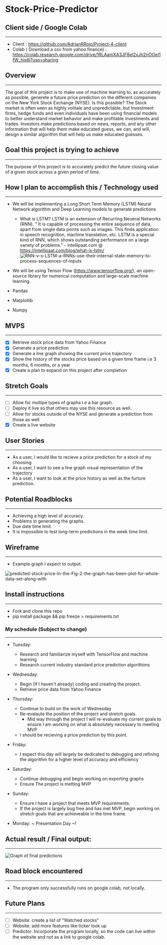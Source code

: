 # Stock-Price-Predictor

## Client side / Google Colab
---
- Client : https://github.com/AdrianRRojo/Project-4-client
- Colab ( Download a csv from yahoo finance) : https://colab.research.google.com/drive/1RLAamXA3JF8el2xJh2nOOeI1fW_his6i?usp=sharing 

## Overview
---
The goal of this project is to make use of machine learning to, as accurately as possible, generete a future price prediction on the different companies on the New York Stock Exchange (NYSE). Is this possible? The Stock market is often seen as highly volitale and unpredictable, but Investment firms, hedge funds and even individuals have been using financial models to better understand market behavior and make profitable investments and trades. Investors make predictions based on news, reports, and any other information that will help them make educated guess, we can, and will, design a similar algorithm that will help us make educated guesses.


## Goal this project is trying to achieve
--- 
The purpose of this project is to accurately predict the future closing value of a given stock across a given period of time.

## How I plan to accomplish this / Technology used
---
- We will be implementing a Long Short Term Memory (LSTM) Neural Network algorithm and Deep Learning models to generate predictions
  - What is LSTM? LSTM is an extension of Recurring Neueral Networks (RNN). " It is capable of processing the entire sequence of data, apart from single data points such as images. This finds application in speech recognition, machine translation, etc. LSTM is a special kind of RNN, which shows outstanding performance on a large variety of problems." - intellipaat.com @ https://intellipaat.com/blog/what-is-lstm/
  ![RNN-v-s-LSTM-a-RNNs-use-their-internal-state-memory-to-process-sequences-of-inputs](https://user-images.githubusercontent.com/108231637/197599859-07610330-74d7-4899-8282-24f73bd1fadd.jpg)

  
 - We will be using Tensor Flow (https://www.tensorflow.org/), an open-source library for numerical computation and large-scale machine learning.
 - Pandas
 - Matplotlib
 - Numpy
  
 ## MVPS
 ---
 - [x] Retrieve stock price data from Yahoo Finance
 - [x] Generate a price prediction
 - [x] Generate a line graph showing the current price trajectory
 - [x] Show the history of the stocks price based on a given time frame i.e 3 months, 6 months, or a year
 - [x] Create a plan to expand on this project after completion
 
 ## Stretch Goals
 ---
 - [ ] Allow for multipe types of graphs i.e a bar graph.
 - [ ] Deploy it live so that others may use this resource as well.
 - [ ] Allow for stocks outside of the NYSE and generate a prediction from those as well 
 - [x] Create a live website
 
 ## User Stories
 ---
 - As a user, I would like to recieve a price prediction for a stock of my choosing
 - As a user, I want to see a line graph visual representation of the trajectory
 - As a user, I want to look at the price history as well as the furture prediction.
 
 ## Potential Roadblocks
 ---
 - Achieving a high level of accuracy.
 - Problems in generating the graphs.
 - Due date time limit.
 - It is impossible to test long-term predictions in the week time limit.
 
 ## Wireframe
 ---
 - Example graph I expect to output.


 ![predicted-stock-price-In-the-Fig-2-the-graph-has-been-plot-for-whole-data-set-along-with](https://user-images.githubusercontent.com/108231637/197602743-93f16269-c6fe-4fb0-bd2d-12e33dc28d75.png)

## Install instructions
---
- Fork and clone this repo
- pip install package && pip freeze > requirements.txt 

### My schedule (Subject to change)
---

- Tuesday: 
  - Research and familiarize myself with TensorFlow and machine learning
  - Research current industry standard price prediction algorithims
  
- Wednesday:
  - Begin (If I haven't already) coding and creating the project.
  - Retrieve price data from Yahoo Finance
  
- Thursday:
  - Continue to build on the work of Wednesday
  - Re-evalaute the position of the project and stretch goals. 
    - Mid way through the project I will re-evaluate my current goals to ensure I am working on what is absolutely necessary to meeting MVP
  - I should be recieving a price prediction by this point.
  
- Friday:
  - I expect this day will largely be dedicated to debugging and refining the algorithm for a higher level of accuracy and efficiency 
  
- Saturday:
  - Continue debugging and begin working on exporting graphs
  - Ensure The project is metting MVP
  
- Sunday:
  - Ensure I have a project that meets MVP requirements. 
  - If the project is largely bug free and has met MVP, begin working on stretch goals that are achieveable in the time frame.
  
 - Monday: 
~ Presentation Day ~!


 ## Actual result / Final output: 
 ---

![Graph of final predictions](https://user-images.githubusercontent.com/108231637/198394372-79cd7b15-5ebc-4878-bd35-fb8fce2258d1.png)

## Road block encountered
---
- The program only successfully runs on google colab, not locally.


## Future Plans
---
- [ ] Website: create a list of "Watched stocks"
- [ ] Website: add more features like ticker look up
- [ ] Predictor: Incorporate the program locally, so the code can live within the website and not as a link to google colab.
